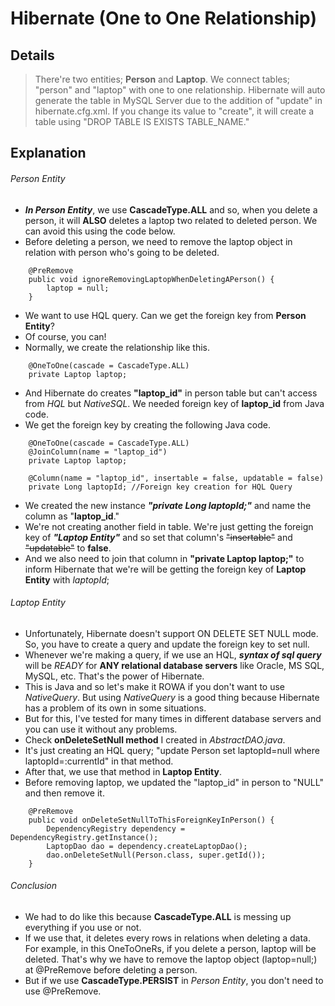 # Hibernate (One to One Relationship)
## Details
> There're two entities; **Person** and **Laptop**.
> We connect tables; "person" and "laptop" with one to one relationship.
> Hibernate will auto generate the table in MySQL Server due to the addition of "<property name="hibernate.hbm2ddl.auto">update</property>" in hibernate.cfg.xml.
> If you change its value to "create", it will create a table using "DROP TABLE IS EXISTS TABLE_NAME."

## Explanation
###### Person Entity ######
-  ***In Person Entity***, we use **CascadeType.ALL** and so, when you delete a person, it will **ALSO** deletes a laptop two related to deleted person. We can avoid this using the code below.
-  Before deleting a person, we need to remove the laptop object in relation with person who's going to be deleted.
```
	@PreRemove
	public void ignoreRemovingLaptopWhenDeletingAPerson() {
		laptop = null;
	}
```
-  We want to use HQL query. Can we get the foreign key from **Person Entity**?
- Of course, you can!
-  Normally, we create the relationship like this.
```
	@OneToOne(cascade = CascadeType.ALL)
	private Laptop laptop;
```
-  And Hibernate do creates **"laptop_id"** in person table but can't access from _HQL_ but _NativeSQL_. We needed foreign key of **laptop_id** from Java code.
-  We get the foreign key by creating the following Java code.
```
	@OneToOne(cascade = CascadeType.ALL)
	@JoinColumn(name = "laptop_id")
	private Laptop laptop;
	
	@Column(name = "laptop_id", insertable = false, updatable = false)
	private Long laptopId; //Foreign key creation for HQL Query
```
-  We created the new instance ***"private Long laptopId;"*** and name the column as "**laptop_id**."
-  We're not creating another field in table. We're just getting the foreign key of ***"Laptop Entity"*** and so set that column's ~~"insertable"~~ and ~~"updatable"~~ to **false**.
-  And we also need to join that column in **"private Laptop laptop;"** to inform Hibernate that we're will be getting the foreign key of **Laptop Entity** with _laptopId_;

###### Laptop Entity ######
-  Unfortunately, Hibernate doesn't support ON DELETE SET NULL mode. So, you have to create a query and update the foreign key to set null.
-  Whenever we're making a query, if we use an HQL, ***syntax of sql query*** will be _READY_ for **ANY relational database servers** like Oracle, MS SQL, MySQL, etc. That's the power of Hibernate.
-  This is Java and so let's make it ROWA if you don't want to use _NativeQuery_. But using _NativeQuery_ is a good thing because Hibernate has a problem of its own in some situations.
-  But for this, I've tested for many times in different database servers and you can use it without any problems.
-  Check **onDeleteSetNull method** I created in _AbstractDAO.java_.
-  It's just creating an HQL query; "update Person set laptopId=null where laptopId=:currentId" in that method.
-  After that, we use that method in **Laptop Entity**.
-  Before removing laptop, we updated the "laptop_id" in person to "NULL" and then remove it.
```
	@PreRemove
	public void onDeleteSetNullToThisForeignKeyInPerson() {
		DependencyRegistry dependency = DependencyRegistry.getInstance();
		LaptopDao dao = dependency.createLaptopDao();
		dao.onDeleteSetNull(Person.class, super.getId());
	}
```
###### Conclusion ######
-  We had to do like this because **CascadeType.ALL** is  messing up everything if you use or not.
-  If we use that, it deletes every rows in relations when deleting a data. For example, in this OneToOneRs, if you delete a person, laptop will be deleted. That's why we have to remove the laptop object (laptop=null;) at @PreRemove before deleting a person.
-  But if we use **CascadeType.PERSIST** in _Person Entity_, you don't need to use @PreRemove.
